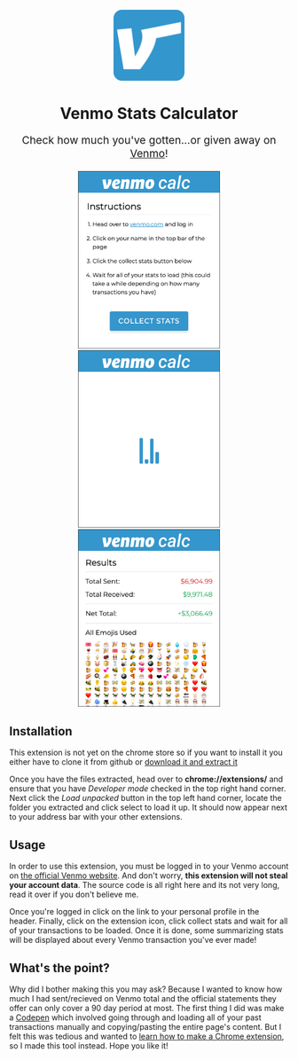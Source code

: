 <p align="center">
  <img src="./images/github-icon.png" alt="Venmo logo" height="128"/>
  <h1 align="center">Venmo Stats Calculator</h1>
</p>
<p align="center" style="font-size: 1.2rem;">Check how much you've gotten...or given away on <a href="https://venmo.com">Venmo</a>!</p>
<p align="center">
  <img src="./images/screenshot-7.png" alt="Screenshot 1" height="320" />
  <img src="./images/screenshot-8.png" alt="Screenshot 2" height="320" />
  <img src="./images/screenshot-9.png" alt="Screenshot 3" height="320" />
</p>

## Installation

This extension is not yet on the chrome store so if you want to install it you either have to clone it from github or [download it and extract it](https://github.com/csandman/venmo-calc/archive/master.zip)

Once you have the files extracted, head over to **chrome://extensions/** and ensure that you have _Developer mode_ checked in the top right hand corner. Next click the _Load unpacked_ button in the top left hand corner, locate the folder you extracted and click select to load it up. It should now appear next to your address bar with your other extensions.

## Usage

In order to use this extension, you must be logged in to your Venmo account on [the official Venmo website](https://venmo.com). And don't worry, **this extension will not steal your account data**. The source code is all right here and its not very long, read it over if you don't believe me.

Once you're logged in click on the link to your personal profile in the header. Finally, click on the extension icon, click collect stats and wait for all of your transactions to be loaded. Once it is done, some summarizing stats will be displayed about every Venmo transaction you've ever made!

## What's the point?

Why did I bother making this you may ask? Because I wanted to know how much I had sent/recieved on Venmo total and the official statements they offer can only cover a 90 day period at most. The first thing I did was make a [Codepen](https://codepen.io/CSandman/full/GOPWME) which involved going through and loading all of your past transactions manually and copying/pasting the entire page's content. But I felt this was tedious and wanted to [learn how to make a Chrome extension](https://developer.chrome.com/extensions/getstarted), so I made this tool instead. Hope you like it!
